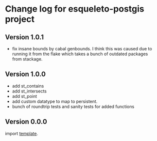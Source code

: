 # Change log for esqueleto-postgis project

## Version 1.0.1 
+ fix insane bounds by cabal genbounds. 
  I think this was caused due to running it from the flake which
  takes a bunch of outdated packages from stackage.

## Version 1.0.0 
+ add st_contains
+ add st_intersects
+ add st_point
+ add custom datatype to map to persistent.
+ bunch of roundtrip tests and sanity tests for added functions

## Version 0.0.0 

import [template](https://github.com/jappeace/template).

